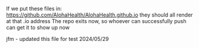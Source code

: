 If we put these files in: https://github.com/AlohaHealth/AlohaHealth.github.io they should all render at that .io address
The repo exits now, so whoever can successfully push can get it to show up now

jfm - updated this file for test 2024/05/29

